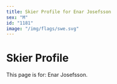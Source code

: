 ```yaml
---
title: Skier Profile for Enar Josefsson
sex: "M"
id: "1181"
image: "/img/flags/swe.svg" 
---
```


# Skier Profile

This page is for: Enar Josefsson.
    